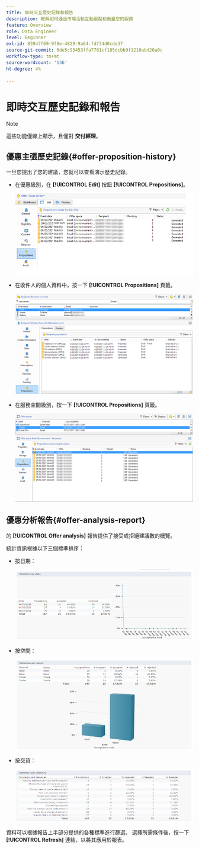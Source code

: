 ```yaml
---
title: 即時交互歷史記錄和報告
description: 瞭解如何通過市場活動互動跟蹤和衡量您的服務
feature: Overview
role: Data Engineer
level: Beginner
exl-id: 83947f69-9f8e-4829-9a64-fd734d0cde37
source-git-commit: 6de5c93453ffa7761cf185dcbb9f1210abd26a0c
workflow-type: tm+mt
source-wordcount: '136'
ht-degree: 4%

---
```


# 即時交互歷史記錄和報告

>[!NOTE]
>
>這些功能僅線上顯示，且僅對 **交付經理**。

## 優惠主張歷史記錄{#offer-proposition-history}

一旦您提出了您的建議，您就可以查看演示歷史記錄。

* 在優惠級別，在 **[!UICONTROL Edit]** 按鈕 **[!UICONTROL Propositions]**。

   ![](assets/offer_followup_006.png)

* 在收件人的個人資料中，按一下 **[!UICONTROL Propositions]** 頁籤。

   ![](assets/offer_followup_002.png)

* 在服務空間級別，按一下 **[!UICONTROL Propositions]** 頁籤。

   ![](assets/offer_space_prop_001_b.png)

## 優惠分析報告{#offer-analysis-report}

的 **[!UICONTROL Offer analysis]** 報告提供了接受或拒絕建議數的概覽。

統計資訊根據以下三個標準排序：

* 按日期：

   ![](assets/offer_report_perdate.png)

* 按空間：

   ![](assets/offer_report_perspaces.png)

* 按交貨：

   ![](assets/offer_report_perdeliveries.png)

資料可以根據報告上半部分提供的各種標準進行篩選。 選擇所需條件後，按一下 **[!UICONTROL Refresh]** 連結，以將其應用於報表。
